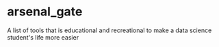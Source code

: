 # arsenal_gate

A list of tools that is educational and recreational to make a data science student's life more easier